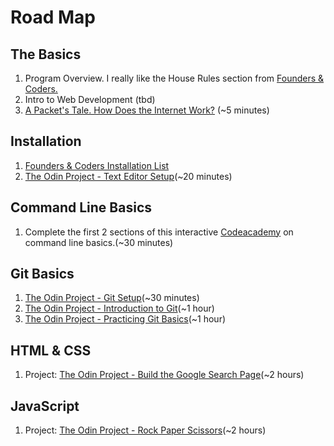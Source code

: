 # Road Map

## The Basics
1. Program Overview. I really like the House Rules section from [Founders & Coders.](https://github.com/foundersandcoders/master-reference/blob/master/coursebook/general/house-rules.md)
2. Intro to Web Development (tbd)
3. [A Packet's Tale. How Does the Internet Work?](https://www.youtube.com/watch?v=ewrBalT_eBM&feature=) (~5 minutes)

## Installation
1. [Founders & Coders Installation List](https://github.com/foundersandcoders/master-reference/tree/master/coursebook/precourse#precourse-material) 
2. [The Odin Project - Text Editor Setup](https://www.theodinproject.com/courses/web-development-101/lessons/text-editors)(~20 minutes)

## Command Line Basics
1. Complete the first 2 sections of this interactive [Codeacademy](https://www.codecademy.com/learn/learn-the-command-line) on command line basics.(~30 minutes)

## Git Basics
1. [The Odin Project - Git Setup](https://www.theodinproject.com/courses/web-development-101/lessons/setting-up-git)(~30 minutes)
2. [The Odin Project - Introduction to Git](https://www.theodinproject.com/courses/web-development-101/lessons/introduction-to-git)(~1 hour)
3. [The Odin Project - Practicing Git Basics](https://www.theodinproject.com/courses/web-development-101/lessons/practicing-git-basics)(~1 hour)

## HTML & CSS
1. Project: [The Odin Project - Build the Google Search Page](https://www.theodinproject.com/courses/web-development-101/lessons/html-css)(~2 hours)

## JavaScript
1. Project: [The Odin Project - Rock Paper Scissors](https://www.theodinproject.com/courses/web-development-101/lessons/rock-paper-scissors)(~2 hours)


